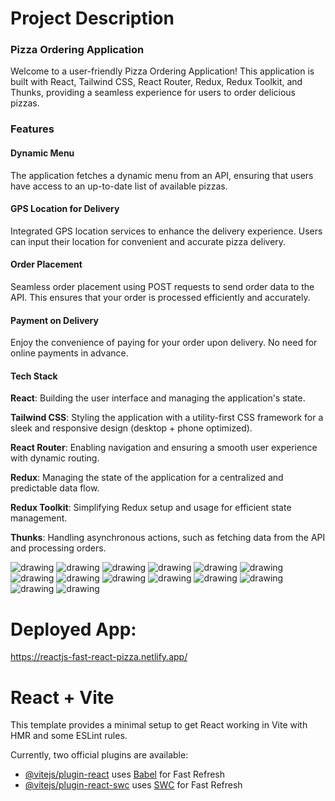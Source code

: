 
# Project Description
### Pizza Ordering Application
Welcome to a user-friendly Pizza Ordering Application! This application is built with React, Tailwind CSS, React Router, Redux, Redux Toolkit, and Thunks, providing a seamless experience for users to order delicious pizzas.

### Features
#### Dynamic Menu
The application fetches a dynamic menu from an API, ensuring that users have access to an up-to-date list of available pizzas.
#### GPS Location for Delivery
Integrated GPS location services to enhance the delivery experience. Users can input their location for convenient and accurate pizza delivery.
#### Order Placement
Seamless order placement using POST requests to send order data to the API. This ensures that your order is processed efficiently and accurately.
#### Payment on Delivery
Enjoy the convenience of paying for your order upon delivery. No need for online payments in advance.
#### Tech Stack
**React**: Building the user interface and managing the application's state.

**Tailwind CSS**: Styling the application with a utility-first CSS framework for a sleek and responsive design (desktop + phone optimized).

**React Router**: Enabling navigation and ensuring a smooth user experience with dynamic routing.

**Redux**: Managing the state of the application for a centralized and predictable data flow.

**Redux Toolkit**: Simplifying Redux setup and usage for efficient state management.

**Thunks**: Handling asynchronous actions, such as fetching data from the API and processing orders.

<img src="project screenshots/1.png" alt="drawing"/>
<img src="project screenshots/2.png" alt="drawing"/>
<img src="project screenshots/3.png" alt="drawing"/>
<img src="project screenshots/4.png" alt="drawing"/>
<img src="project screenshots/5.png" alt="drawing"/>
<img src="project screenshots/6.png" alt="drawing"/>
<img src="project screenshots/7.png" alt="drawing"/>
<img src="project screenshots/8.png" alt="drawing"/>
<img src="project screenshots/9.png" alt="drawing"/>
<img src="project screenshots/10.png" alt="drawing"/>
<img src="project screenshots/11.png" alt="drawing"/>
<img src="project screenshots/12.png" alt="drawing"/>
<img src="project screenshots/13.png" alt="drawing"/>
<img src="project screenshots/14.png" alt="drawing"/>

# Deployed App:
https://reactjs-fast-react-pizza.netlify.app/

# React + Vite

This template provides a minimal setup to get React working in Vite with HMR and some ESLint rules.

Currently, two official plugins are available:

- [@vitejs/plugin-react](https://github.com/vitejs/vite-plugin-react/blob/main/packages/plugin-react/README.md) uses [Babel](https://babeljs.io/) for Fast Refresh
- [@vitejs/plugin-react-swc](https://github.com/vitejs/vite-plugin-react-swc) uses [SWC](https://swc.rs/) for Fast Refresh
